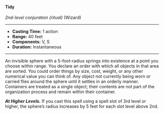 #### Tidy
*2nd-level conjuration* *(ritual)* (Wizard)
___
- **Casting Time:** 1 action
- **Range:** 40 feet
- **Components:** V, S
- **Duration:** Instantaneous
---
An invisible sphere with a 5-foot-radius springs into existence at a point you choose within range. You declare an order with which all objects in that area are sorted. You could order things by size, cost, weight, or any other numerical value you can think of. Any object not currently being worn or carried flies around the sphere until it settles in an orderly manner. Containers are treated as a single object; their contents are not part of the organization process and remain within their container.

***At Higher Levels.*** If you cast this spell using a spell slot of 3rd level or higher, the sphere’s radius increases by 5 feet for each slot level above 2nd.
